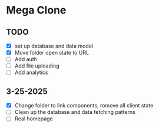 # Mega Clone

## TODO

- [x] set up database and data model
- [x] Move folder open state to URL
- [ ] Add auth
- [ ] Add file uploading
- [ ] Add analytics

## 3-25-2025

- [x] Change folder to link components, romove all client state
- [ ] Clean up the database and data fetching patterns
- [ ] Real homepage
